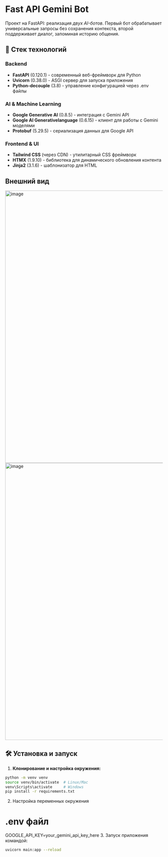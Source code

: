# Fast API Gemini Bot

Проект на FastAPI: реализация *двух AI-ботов*. Первый бот обрабатывает универсальные запросы без сохранения контекста, второй поддерживает диалог, запоминая историю общения.

## 🚀 Стек технологий

### Backend
- **FastAPI** (0.120.1) - современный веб-фреймворк для Python
- **Uvicorn** (0.38.0) - ASGI сервер для запуска приложения
- **Python-decouple** (3.8) - управление конфигурацией через .env файлы

### AI & Machine Learning
- **Google Generative AI** (0.8.5) - интеграция с Gemini API
- **Google AI Generativelanguage** (0.6.15) - клиент для работы с Gemini моделями
- **Protobuf** (5.29.5) - сериализация данных для Google API

### Frontend & UI
- **Tailwind CSS** (через CDN) - утилитарный CSS фреймворк
- **HTMX** (1.9.10) - библиотека для динамического обновления контента
- **Jinja2** (3.1.6) - шаблонизатор для HTML

## Внешний вид
<img width="1494" height="868" alt="image" src="https://github.com/user-attachments/assets/43c5c3f2-1ef1-4377-8e5e-efa11f1c6c8b" />
<img width="1444" height="883" alt="image" src="https://github.com/user-attachments/assets/8336fc84-a342-4447-8e6c-4d5cddbe94de" />

## 🛠 Установка и запуск
1. **Клонирование и настройка окружения:**
```bash
python -m venv venv
source venv/bin/activate  # Linux/Mac
venv\Scripts\activate     # Windows
pip install -r requirements.txt
```
2. Настройка переменных окружения
# .env файл
GOOGLE_API_KEY=your_gemini_api_key_here
3. Запуск приложения командой:
```bash
uvicorn main:app --reload
```

